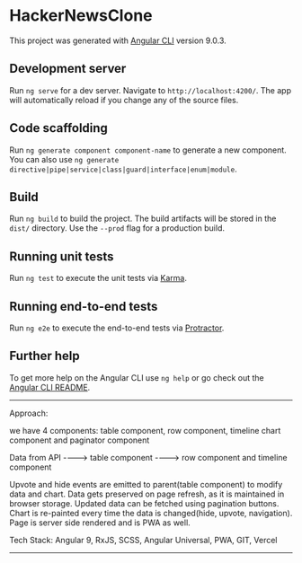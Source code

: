 # HackerNewsClone

This project was generated with [Angular CLI](https://github.com/angular/angular-cli) version 9.0.3.

## Development server

Run `ng serve` for a dev server. Navigate to `http://localhost:4200/`. The app will automatically reload if you change any of the source files.

## Code scaffolding

Run `ng generate component component-name` to generate a new component. You can also use `ng generate directive|pipe|service|class|guard|interface|enum|module`.

## Build

Run `ng build` to build the project. The build artifacts will be stored in the `dist/` directory. Use the `--prod` flag for a production build.

## Running unit tests

Run `ng test` to execute the unit tests via [Karma](https://karma-runner.github.io).

## Running end-to-end tests

Run `ng e2e` to execute the end-to-end tests via [Protractor](http://www.protractortest.org/).

## Further help

To get more help on the Angular CLI use `ng help` or go check out the [Angular CLI README](https://github.com/angular/angular-cli/blob/master/README.md).

************************************************************************************************
Approach: 

we have 4 components:
table component, row component, timeline chart component and paginator component

Data from API ----> table component ---->  row component and timeline component

Upvote and hide events are emitted to parent(table component) to modify data and chart.
Data gets preserved on page refresh, as it is maintained in browser storage.
Updated data can be fetched using pagination buttons. 
Chart is re-painted every time the data is changed(hide, upvote, navigation).
Page is server side rendered and is PWA as well.

Tech Stack:
Angular 9, RxJS, SCSS, Angular Universal, PWA, GIT, Vercel

************************************************************************************************
